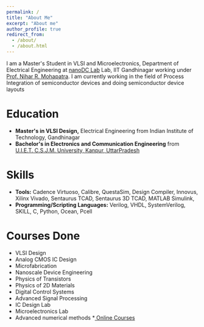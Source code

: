 ```yaml
---
permalink: /
title: "About Me"
excerpt: "About me"
author_profile: true
redirect_from: 
  - /about/
  - /about.html
---
```


I am a Master's Student in VLSI and Microelectronics, Department of Electrical Engineering at <a href='http://sites.iitgn.ac.in/labs/nanodc/index.php'> nanoDC Lab</a> Lab, IIT Gandhinagar working under <a href='https://iitgn.ac.in/faculty/ee/fac-nihar'>Prof. Nihar R. Mohapatra</a>. I am currently working in the field of Process Integration of semiconductor devices and doing semiconductor device layouts

Education
======
* **Master's in VLSI Design,** Electrical Engineering from Indian Institute of Technology, Gandhinagar
* **Bachelor's in Electronics and Communication Engineering** from <a href='http://www.uietkanpur.com/'> U.I.E.T. C.S.J.M. University, Kanpur, UttarPradesh</a>

Skills
======
* **Tools:** Cadence Virtuoso, Calibre, QuestaSim, Design Compiler, Innovus, Xilinx Vivado, Sentaurus TCAD, Sentaurus 3D TCAD, MATLAB Simulink, 
* **Programming/Scripting Languages:** Verilog, VHDL, SystemVerilog, SKILL, C, Python, Ocean, Pcell

Courses Done
======
* VLSI Design
* Analog CMOS IC Design
* Microfabrication
* Nanoscale Device Engineering
* Physics of Transistors
* Physics of 2D Materials
* Digital Control Systems
* Advanced Signal Processing
* IC Design Lab
* Microelectronics Lab
* Advanced numerical methods
*<a href= 'https://nanohub.org/members/287190/courses'> Online Courses </a> 
